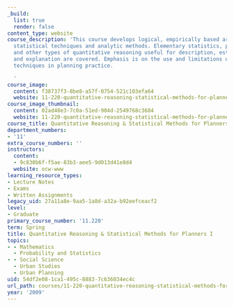 ```yaml
---
_build:
  list: true
  render: false
content_type: website
course_description: 'This course develops logical, empirically based arguments using
  statistical techniques and analytic methods. Elementary statistics, probability,
  and other types of quantitative reasoning useful for description, estimation, comparison,
  and explanation are covered. Emphasis is on the use and limitations of analytical
  techniques in planning practice.

  '
course_image:
  content: f38737f3-8be8-a57f-0754-521c103efa64
  website: 11-220-quantitative-reasoning-statistical-methods-for-planners-i-spring-2009
course_image_thumbnail:
  content: 02ad48e3-7c0a-51ed-904d-2549768c3684
  website: 11-220-quantitative-reasoning-statistical-methods-for-planners-i-spring-2009
course_title: Quantitative Reasoning & Statistical Methods for Planners I
department_numbers:
- '11'
extra_course_numbers: ''
instructors:
  content:
  - 9c830b6f-f5ae-83b3-aee5-9d013d41e8d4
  website: ocw-www
learning_resource_types:
- Lecture Notes
- Exams
- Written Assignments
legacy_uid: 27a11a8e-9aa5-1a8d-a32a-b92eefceacf2
level:
- Graduate
primary_course_number: '11.220'
term: Spring
title: Quantitative Reasoning & Statistical Methods for Planners I
topics:
- - Mathematics
  - Probability and Statistics
- - Social Science
  - Urban Studies
  - Urban Planning
uid: 54df2e08-1ca1-495c-8883-7c636034ec4c
url_path: courses/11-220-quantitative-reasoning-statistical-methods-for-planners-i-spring-2009
year: '2009'
---
```

